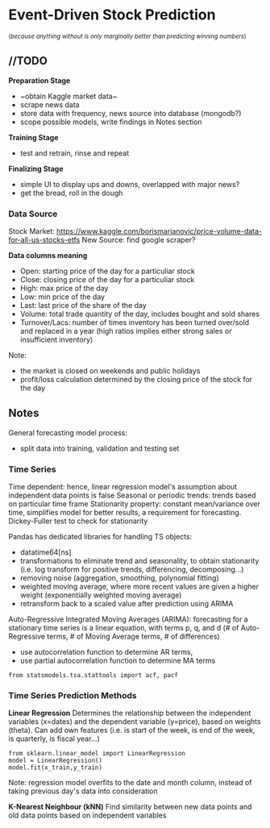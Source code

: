 # Event-Driven Stock Prediction
<sub>(_because anything without is only marginally better than predicting winning numbers_)<sub>


## //TODO
**Preparation Stage**
- ~obtain Kaggle market data~
- scrape news data
- store data with frequency, news source into database (mongodb?)
- scope possible models, write findings in Notes section

**Training Stage**
- test and retrain, rinse and repeat


**Finalizing Stage**
- simple UI to display ups and downs, overlapped with major news?
- get the bread, roll in the dough


### Data Source
Stock Market: https://www.kaggle.com/borismarjanovic/price-volume-data-for-all-us-stocks-etfs
New Source: find google scraper? 

**Data columns meaning**
- Open: starting price of the day for a particuliar stock
- Close: closing price of the day for a particuliar stock
- High: max price of the day
- Low: min price of the day
- Last: last price of the share of the day
- Volume: total trade quantity of the day, includes bought and sold shares
- Turnover/Lacs: number of times inventory has been turned over/sold and replaced in a year (high ratios implies either strong sales or insufficient inventory)

Note:
- the market is closed on weekends and public holidays
- profit/loss calculation determined by the closing price of the stock for the day


## Notes
General forecasting model process:
- split data into training, validation and testing set



### Time Series
Time dependent: hence, linear regression model's assumption about independent data points is false
Seasonal or periodic trends: trends based on particular time frame
Stationarity property: constant mean/variance over time, simplifies model for better results, a requirement for forecasting. Dickey-Fuller test to check for stationarity

Pandas has dedicated libraries for handling TS objects:
- datatime64[ns] 
- transformations to eliminate trend and seasonality, to obtain stationarity (i.e. log transform for positive trends, differencing, decomposing...)
- removing noise (aggregation, smoothing, polynomial fitting)
- weighted moving average, where more recent values are given a higher weight (exponentially weighted moving average)
- retransform back to a scaled value after prediction using ARIMA

Auto-Regressive Integrated Moving Averages (ARIMA): forecasting for a stationary time series is a linear equation, with terms p, q, and d (# of Auto-Regressive terms, # of Moving Average terms, # of differences)
- use autocorrelation function to determine AR terms,
- use partial autocorrelation function to determine MA terms
```
from statsmodels.tsa.stattools import acf, pacf
```

### Time Series Prediction Methods

**Linear Regression**
Determines the relationship between the independent variables (x=dates) and the dependent variable (y=price), based on weights (theta). Can add own features (i.e. is start of the week, is end of the week, is quarterly, is fiscal year...)

```
from sklearn.linear_model import LinearRegression
model = LinearRegression()
model.fit(x_train,y_train)
```
Note: regression model overfits to the date and month column, instead of taking previous day's data into consideration 

**K-Nearest Neighbour (kNN)**
Find similarity between new data points and old data points based on independent variables
